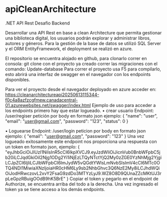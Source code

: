 # apiCleanArchitecture

.NET API Rest Desafio Backend

Desarrollar una API Rest en base a clean Architecture que permita gestionar una biblioteca digital, los usuarios podrán explorar y administrar libros, autores y géneros.
Para la gestión de la base de datos se utilizó SQL Server y el ORM EntityFramework, el deployment se realizó en azure.

El repositorio se encuentra alojado en github, para clonarlo correr en consola:
git clone 
con el proyecto ya creado correr las migraciones con el comando: Update-database
Para correr el proyecto usa F5 para compilarlo, esto abrirá una interfaz de swagger en el navegador con los endpoints disponibles.

Para ver el proyecto desde el navegador deployado en azure acceder en:  https://cleanarchitectureapi20250613115344-f0c4a8azfzcgfmew.canadacentral-01.azurewebsites.net/swagger/index.html
Ejemplo de uso
para acceder a los endpoints primero hay que estar logueado.
•	crear usuario
Endpoint: /user/regiser
petición por body en formato json ejemplo:
{
"name": "user",
"email": "user@gmail.com",
"password": "123",
"status": 0
}

•	Loguearse
Endpoint: /user/login
peticion por body en formato json ejemplo:
{
"email": "user@gmail.com",
"password": "123"
}
Una vez logueado exitosamente este endpoint nos proporciona una respuesta con un token en formato json, ejemplo: 
{
"eyJhbGciOiJIUzI1NiIsInR5cCI6IkpXVCJ9.eyJzdWIiOiJicnVub0BnbWFpbC5jb20iLCJqdGkiOiI2Njg1ODg2Yi1iNjEzLTQyNTctYjQ2My0zZGE0YzNhMjg2YjgiLCJpZCI6IjIiLCJlbWFpbCI6ImJydW5vQGdtYWlsLmNvbSIsImV4cCI6MTc0OTQ4NDI1MiwiaXNzIjoiaHR0cHM6Ly9sb2NhbGhvc3Q6NzE2My8iLCJhdWQiOiJodHRwczovL2xvY2FsaG9zdDo3MTYzLyJ9.WZ8O8D9QUnaZZcMKtUJ3rpLeGpzRBuigOOdB9hK5BrE"
}
Copiar el token y pegarlo en el endpoint de Authorize, se encuentra arriba del todo a la derecha. Una vez ingresado el token ya se tiene acceso a los demás endpoints. 






